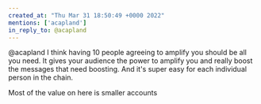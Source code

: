 ```yaml
---
created_at: "Thu Mar 31 18:50:49 +0000 2022"
mentions: ['acapland']
in_reply_to: @acapland
---
```


@acapland I think having 10 people agreeing to amplify you should be all you need. It gives your audience the power to amplify you and really boost the messages that need boosting. And it's super easy for each individual person in the chain.

Most of the value on here is smaller accounts